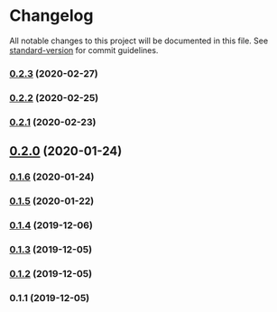 # Changelog

All notable changes to this project will be documented in this file. See [standard-version](https://github.com/conventional-changelog/standard-version) for commit guidelines.

### [0.2.3](https://github.com/mitevpi/data-vue/compare/v0.2.2...v0.2.3) (2020-02-27)

### [0.2.2](https://github.com/mitevpi/data-vue/compare/v0.2.1...v0.2.2) (2020-02-25)

### [0.2.1](https://github.com/mitevpi/data-vue/compare/v0.2.0...v0.2.1) (2020-02-23)

## [0.2.0](https://github.com/mitevpi/data-vue/compare/v0.1.6...v0.2.0) (2020-01-24)

### [0.1.6](https://github.com/mitevpi/data-vue/compare/v0.1.5...v0.1.6) (2020-01-24)

### [0.1.5](https://github.com/mitevpi/data-vue/compare/v0.1.4...v0.1.5) (2020-01-22)

### [0.1.4](https://github.com/mitevpi/data-vue/compare/v0.1.3...v0.1.4) (2019-12-06)

### [0.1.3](https://github.com/mitevpi/data-vue/compare/v0.1.2...v0.1.3) (2019-12-05)

### [0.1.2](https://github.com/mitevpi/data-vue/compare/v0.1.1...v0.1.2) (2019-12-05)

### 0.1.1 (2019-12-05)
